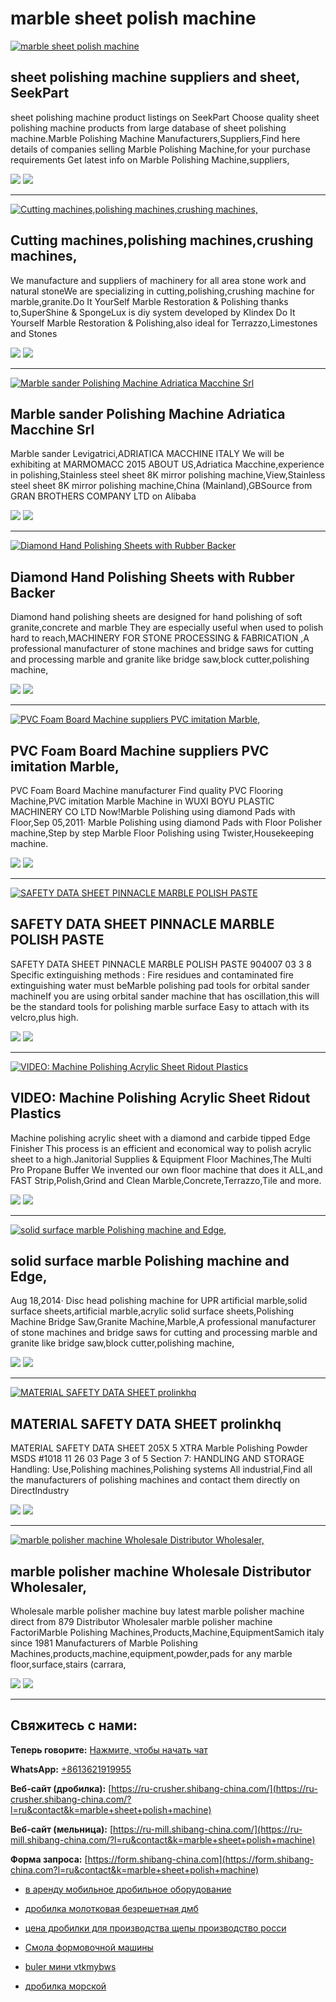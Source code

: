 # marble sheet polish machine

<a href="https://swt.shibang-china.com/?l=ru&img&k=marble+sheet+polish+machine" target="_blank">![marble sheet polish machine](http://static.shibang-china.com/all-800x300/1306.jpg)</a>

## sheet polishing machine suppliers and sheet, SeekPart
sheet polishing machine product listings on SeekPart Choose quality sheet polishing machine products from large database of sheet polishing machine.Marble Polishing Machine Manufacturers,Suppliers,Find here details of companies selling Marble Polishing Machine,for your purchase requirements Get latest info on Marble Polishing Machine,suppliers,


<a href="https://whatsapp.shibangsoft.com/WhatsApp.php" target="_blank" title="WhatsApp">![](http://static.shibang-china.com/icon/whatsapp.png)</a> <a href="https://swt.shibang-china.com/?l=ru&icon&k=marble+sheet+polish+machine" target="_blank">![](http://static.shibang-china.com/icon/chat-ru.png)</a>

---

<a href="https://swt.shibang-china.com/?l=ru&img&k=marble+sheet+polish+machine" target="_blank">![Cutting machines,polishing machines,crushing machines,](http://static.shibang-china.com/all-800x300/649.jpg)</a>

## Cutting machines,polishing machines,crushing machines,
We manufacture and suppliers of machinery for all area stone work and natural stoneWe are specializing in cutting,polishing,crushing machine for marble,granite.Do It YourSelf Marble Restoration & Polishing thanks to,SuperShine & SpongeLux is diy system developed by Klindex Do It Yourself Marble Restoration & Polishing,also ideal for Terrazzo,Limestones and Stones


<a href="https://whatsapp.shibangsoft.com/WhatsApp.php" target="_blank" title="WhatsApp">![](http://static.shibang-china.com/icon/whatsapp.png)</a> <a href="https://swt.shibang-china.com/?l=ru&icon&k=marble+sheet+polish+machine" target="_blank">![](http://static.shibang-china.com/icon/chat-ru.png)</a>

---

<a href="https://swt.shibang-china.com/?l=ru&img&k=marble+sheet+polish+machine" target="_blank">![Marble sander Polishing Machine Adriatica Macchine Srl](http://static.shibang-china.com/all-800x300/1468.jpg)</a>

## Marble sander Polishing Machine Adriatica Macchine Srl
Marble sander Levigatrici,ADRIATICA MACCHINE ITALY We will be exhibiting at MARMOMACC 2015 ABOUT US,Adriatica Macchine,experience in polishing,Stainless steel sheet 8K mirror polishing machine,View,Stainless steel sheet 8K mirror polishing machine,China (Mainland),GBSource from GRAN BROTHERS COMPANY LTD on Alibaba


<a href="https://whatsapp.shibangsoft.com/WhatsApp.php" target="_blank" title="WhatsApp">![](http://static.shibang-china.com/icon/whatsapp.png)</a> <a href="https://swt.shibang-china.com/?l=ru&icon&k=marble+sheet+polish+machine" target="_blank">![](http://static.shibang-china.com/icon/chat-ru.png)</a>

---

<a href="https://swt.shibang-china.com/?l=ru&img&k=marble+sheet+polish+machine" target="_blank">![Diamond Hand Polishing Sheets with Rubber Backer](http://static.shibang-china.com/all-800x300/915.jpg)</a>

## Diamond Hand Polishing Sheets with Rubber Backer
Diamond hand polishing sheets are designed for hand polishing of soft granite,concrete and marble They are especially useful when used to polish hard to reach,MACHINERY FOR STONE PROCESSING & FABRICATION ,A professional manufacturer of stone machines and bridge saws for cutting and processing marble and granite like bridge saw,block cutter,polishing machine,


<a href="https://whatsapp.shibangsoft.com/WhatsApp.php" target="_blank" title="WhatsApp">![](http://static.shibang-china.com/icon/whatsapp.png)</a> <a href="https://swt.shibang-china.com/?l=ru&icon&k=marble+sheet+polish+machine" target="_blank">![](http://static.shibang-china.com/icon/chat-ru.png)</a>

---

<a href="https://swt.shibang-china.com/?l=ru&img&k=marble+sheet+polish+machine" target="_blank">![PVC Foam Board Machine suppliers PVC imitation Marble,](http://static.shibang-china.com/all-800x300/798.jpg)</a>

## PVC Foam Board Machine suppliers PVC imitation Marble,
PVC Foam Board Machine manufacturer Find quality PVC Flooring Machine,PVC imitation Marble Machine in WUXI BOYU PLASTIC MACHINERY CO LTD Now!Marble Polishing using diamond Pads with Floor,Sep 05,2011&#0183;&#32;Marble Polishing using diamond Pads with Floor Polisher machine,Step by step Marble Floor Polishing using Twister,Housekeeping machine.


<a href="https://whatsapp.shibangsoft.com/WhatsApp.php" target="_blank" title="WhatsApp">![](http://static.shibang-china.com/icon/whatsapp.png)</a> <a href="https://swt.shibang-china.com/?l=ru&icon&k=marble+sheet+polish+machine" target="_blank">![](http://static.shibang-china.com/icon/chat-ru.png)</a>

---

<a href="https://swt.shibang-china.com/?l=ru&img&k=marble+sheet+polish+machine" target="_blank">![SAFETY DATA SHEET PINNACLE MARBLE POLISH PASTE](http://static.shibang-china.com/all-800x300/371.jpg)</a>

## SAFETY DATA SHEET PINNACLE MARBLE POLISH PASTE
SAFETY DATA SHEET PINNACLE MARBLE POLISH PASTE 904007 03 3 8 Specific extinguishing methods : Fire residues and contaminated fire extinguishing water must beMarble polishing pad tools for orbital sander machineIf you are using orbital sander machine that has oscillation,this will be the standard tools for polishing marble surface Easy to attach with its velcro,plus high.


<a href="https://whatsapp.shibangsoft.com/WhatsApp.php" target="_blank" title="WhatsApp">![](http://static.shibang-china.com/icon/whatsapp.png)</a> <a href="https://swt.shibang-china.com/?l=ru&icon&k=marble+sheet+polish+machine" target="_blank">![](http://static.shibang-china.com/icon/chat-ru.png)</a>

---

<a href="https://swt.shibang-china.com/?l=ru&img&k=marble+sheet+polish+machine" target="_blank">![VIDEO: Machine Polishing Acrylic Sheet Ridout Plastics](http://static.shibang-china.com/all-800x300/496.jpg)</a>

## VIDEO: Machine Polishing Acrylic Sheet Ridout Plastics
Machine polishing acrylic sheet with a diamond and carbide tipped Edge Finisher This process is an efficient and economical way to polish acrylic sheet to a high.Janitorial Supplies & Equipment Floor Machines,The Multi Pro Propane Buffer We invented our own floor machine that does it ALL,and FAST Strip,Polish,Grind and Clean Marble,Concrete,Terrazzo,Tile and more.


<a href="https://whatsapp.shibangsoft.com/WhatsApp.php" target="_blank" title="WhatsApp">![](http://static.shibang-china.com/icon/whatsapp.png)</a> <a href="https://swt.shibang-china.com/?l=ru&icon&k=marble+sheet+polish+machine" target="_blank">![](http://static.shibang-china.com/icon/chat-ru.png)</a>

---

<a href="https://swt.shibang-china.com/?l=ru&img&k=marble+sheet+polish+machine" target="_blank">![solid surface marble Polishing machine and Edge,](http://static.shibang-china.com/all-800x300/610.jpg)</a>

## solid surface marble Polishing machine and Edge,
Aug 18,2014&#0183;&#32;Disc head polishing machine for UPR artificial marble,solid surface sheets,artificial marble,acrylic solid surface sheets,Polishing Machine Bridge Saw,Granite Machine,Marble,A professional manufacturer of stone machines and bridge saws for cutting and processing marble and granite like bridge saw,block cutter,polishing machine,


<a href="https://whatsapp.shibangsoft.com/WhatsApp.php" target="_blank" title="WhatsApp">![](http://static.shibang-china.com/icon/whatsapp.png)</a> <a href="https://swt.shibang-china.com/?l=ru&icon&k=marble+sheet+polish+machine" target="_blank">![](http://static.shibang-china.com/icon/chat-ru.png)</a>

---

<a href="https://swt.shibang-china.com/?l=ru&img&k=marble+sheet+polish+machine" target="_blank">![MATERIAL SAFETY DATA SHEET prolinkhq](http://static.shibang-china.com/all-800x300/544.jpg)</a>

## MATERIAL SAFETY DATA SHEET prolinkhq
MATERIAL SAFETY DATA SHEET 205X 5 XTRA Marble Polishing Powder MSDS #1018 11 26 03 Page 3 of 5 Section 7: HANDLING AND STORAGE Handling: Use,Polishing machines,Polishing systems All industrial,Find all the manufacturers of polishing machines and contact them directly on DirectIndustry


<a href="https://whatsapp.shibangsoft.com/WhatsApp.php" target="_blank" title="WhatsApp">![](http://static.shibang-china.com/icon/whatsapp.png)</a> <a href="https://swt.shibang-china.com/?l=ru&icon&k=marble+sheet+polish+machine" target="_blank">![](http://static.shibang-china.com/icon/chat-ru.png)</a>

---

<a href="https://swt.shibang-china.com/?l=ru&img&k=marble+sheet+polish+machine" target="_blank">![marble polisher machine Wholesale Distributor Wholesaler,](http://static.shibang-china.com/all-800x300/1166.jpg)</a>

## marble polisher machine Wholesale Distributor Wholesaler,
Wholesale marble polisher machine buy latest marble polisher machine direct from 879 Distributor Wholesaler marble polisher machine FactoriMarble Polishing Machines,Products,Machine,EquipmentSamich italy since 1981 Manufacturers of Marble Polishing Machines,products,machine,equipment,powder,pads for any marble floor,surface,stairs (carrara,


<a href="https://whatsapp.shibangsoft.com/WhatsApp.php" target="_blank" title="WhatsApp">![](http://static.shibang-china.com/icon/whatsapp.png)</a> <a href="https://swt.shibang-china.com/?l=ru&icon&k=marble+sheet+polish+machine" target="_blank">![](http://static.shibang-china.com/icon/chat-ru.png)</a>

---
## Свяжитесь с нами:

**Теперь говорите:** [Нажмите, чтобы начать чат](https://swt.shibang-china.com?l=ru&contact&k=marble+sheet+polish+machine)

**WhatsApp:**  [+8613621919955](https://whatsapp.shibangsoft.com/WhatsApp.php)

**Веб-сайт (дробилка):** [https://ru-crusher.shibang-china.com/](https://ru-crusher.shibang-china.com/?l=ru&contact&k=marble+sheet+polish+machine)

**Веб-сайт (мельница):** [https://ru-mill.shibang-china.com/](https://ru-mill.shibang-china.com/?l=ru&contact&k=marble+sheet+polish+machine)

**Форма запроса:** [https://form.shibang-china.com](https://form.shibang-china.com?l=ru&contact&k=marble+sheet+polish+machine)

* [в аренду мобильное дробильное оборудование](../94/%D0%B2%20%D0%B0%D1%80%D0%B5%D0%BD%D0%B4%D1%83%20%D0%BC%D0%BE%D0%B1%D0%B8%D0%BB%D1%8C%D0%BD%D0%BE%D0%B5%20%D0%B4%D1%80%D0%BE%D0%B1%D0%B8%D0%BB%D1%8C%D0%BD%D0%BE%D0%B5%20%D0%BE%D0%B1%D0%BE%D1%80%D1%83%D0%B4%D0%BE%D0%B2%D0%B0%D0%BD%D0%B8%D0%B5.md)

* [дробилка молотковая безрешетная дмб](../92/%D0%B4%D1%80%D0%BE%D0%B1%D0%B8%D0%BB%D0%BA%D0%B0%20%D0%BC%D0%BE%D0%BB%D0%BE%D1%82%D0%BA%D0%BE%D0%B2%D0%B0%D1%8F%20%D0%B1%D0%B5%D0%B7%D1%80%D0%B5%D1%88%D0%B5%D1%82%D0%BD%D0%B0%D1%8F%20%D0%B4%D0%BC%D0%B1.md)

* [цена дробилки для производства щепы производство росси](../91/%D1%86%D0%B5%D0%BD%D0%B0%20%D0%B4%D1%80%D0%BE%D0%B1%D0%B8%D0%BB%D0%BA%D0%B8%20%D0%B4%D0%BB%D1%8F%20%D0%BF%D1%80%D0%BE%D0%B8%D0%B7%D0%B2%D0%BE%D0%B4%D1%81%D1%82%D0%B2%D0%B0%20%D1%89%D0%B5%D0%BF%D1%8B%20%D0%BF%D1%80%D0%BE%D0%B8%D0%B7%D0%B2%D0%BE%D0%B4%D1%81%D1%82%D0%B2%D0%BE%20%D1%80%D0%BE%D1%81%D1%81%D0%B8.md)

* [Смола формовочной машины](../93/%D0%A1%D0%BC%D0%BE%D0%BB%D0%B0%20%D1%84%D0%BE%D1%80%D0%BC%D0%BE%D0%B2%D0%BE%D1%87%D0%BD%D0%BE%D0%B9%20%D0%BC%D0%B0%D1%88%D0%B8%D0%BD%D1%8B.md)

* [buler мини vtkmybws](../91/buler%20%D0%BC%D0%B8%D0%BD%D0%B8%20vtkmybws.md)

* [дробилка морской](../92/%D0%B4%D1%80%D0%BE%D0%B1%D0%B8%D0%BB%D0%BA%D0%B0%20%D0%BC%D0%BE%D1%80%D1%81%D0%BA%D0%BE%D0%B9.md)